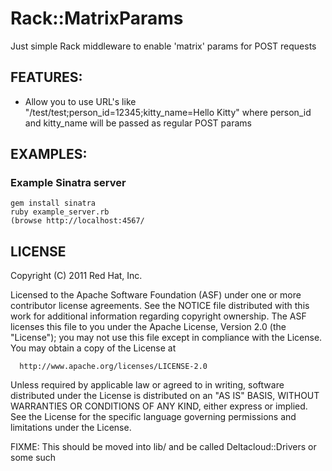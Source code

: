 # Rack::MatrixParams

Just simple Rack middleware to enable 'matrix' params for POST requests


## FEATURES:

- Allow you to use URL's like "/test/test;person_id=12345;kitty_name=Hello Kitty" where
  person_id and kitty_name will be passed as regular POST params

## EXAMPLES:

### Example Sinatra server

    gem install sinatra
    ruby example_server.rb
    (browse http://localhost:4567/

## LICENSE

Copyright (C) 2011 Red Hat, Inc.

Licensed to the Apache Software Foundation (ASF) under one or more
contributor license agreements.  See the NOTICE file distributed with
this work for additional information regarding copyright ownership.  The
ASF licenses this file to you under the Apache License, Version 2.0 (the
"License"); you may not use this file except in compliance with the
License.  You may obtain a copy of the License at

      http://www.apache.org/licenses/LICENSE-2.0

Unless required by applicable law or agreed to in writing, software
distributed under the License is distributed on an "AS IS" BASIS, WITHOUT
WARRANTIES OR CONDITIONS OF ANY KIND, either express or implied.  See the
License for the specific language governing permissions and limitations
under the License.

FIXME: This should be moved into lib/ and be called Deltacloud::Drivers
or some such
